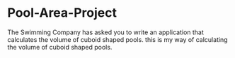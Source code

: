 # Pool-Area-Project
The Swimming Company has asked you to write an application that calculates the volume of cuboid shaped pools.
this is my way of calculating the volume of cuboid shaped pools.
